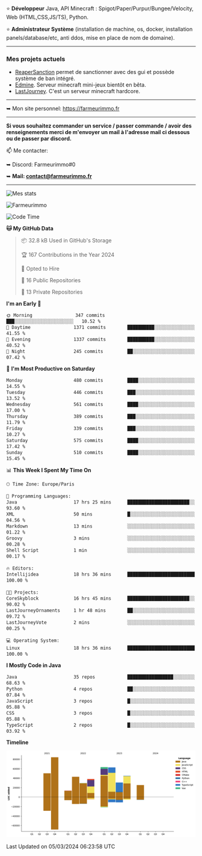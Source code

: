 ⭐ **Développeur** Java, API Minecraft : Spigot/Paper/Purpur/Bungee/Velocity, Web (HTML,CSS,JS/TS), Python.

⭐ **Administrateur Système** (installation de machine, os, docker, installation panels/database/etc, anti ddos, mise en place de nom de domaine).

---

### Mes projets actuels
- [ReaperSanction](https://www.spigotmc.org/resources/reapersanction.89580/) permet de sanctionner avec des gui et possède système de ban intégré.
- [Edmine](https://edmine.net). Serveur minecraft mini-jeux bientôt en bêta.
- [LastJourney](https://lastjourney.fr). C'est un serveur minecraft hardcore.

---

➥ Mon site personnel: https://farmeurimmo.fr

---

**Si vous souhaitez commander un service / passer commande / avoir des renseignements merci de m'envoyer un mail à l'adresse mail ci dessous ou de passer par discord.**

📫 Me contacter:
 
   ➥ Discord: Farmeurimmo#0
   
   ➥ **Mail: contact@farmeurimmo.fr**

---

![Mes stats](https://github-readme-stats.farmeurimmo.fr/api?username=Farmeurimmo&count_private=true&show_icons=true&theme=radical)

<img src="https://komarev.com/ghpvc/?username=Farmeurimmo" alt="Farmeurimmo" />

<!--START_SECTION:waka-->
![Code Time](http://img.shields.io/badge/Code%20Time-1%2C222%20hrs%2042%20mins-blue)

**🐱 My GitHub Data** 

> 📦 32.8 kB Used in GitHub's Storage 
 > 
> 🏆 167 Contributions in the Year 2024
 > 
> 💼 Opted to Hire
 > 
> 📜 16 Public Repositories 
 > 
> 🔑 13 Private Repositories 
 > 
**I'm an Early 🐤** 

```text
🌞 Morning                347 commits         ███░░░░░░░░░░░░░░░░░░░░░░   10.52 % 
🌆 Daytime                1371 commits        ██████████░░░░░░░░░░░░░░░   41.55 % 
🌃 Evening                1337 commits        ██████████░░░░░░░░░░░░░░░   40.52 % 
🌙 Night                  245 commits         ██░░░░░░░░░░░░░░░░░░░░░░░   07.42 % 
```
📅 **I'm Most Productive on Saturday** 

```text
Monday                   480 commits         ████░░░░░░░░░░░░░░░░░░░░░   14.55 % 
Tuesday                  446 commits         ███░░░░░░░░░░░░░░░░░░░░░░   13.52 % 
Wednesday                561 commits         ████░░░░░░░░░░░░░░░░░░░░░   17.00 % 
Thursday                 389 commits         ███░░░░░░░░░░░░░░░░░░░░░░   11.79 % 
Friday                   339 commits         ███░░░░░░░░░░░░░░░░░░░░░░   10.27 % 
Saturday                 575 commits         ████░░░░░░░░░░░░░░░░░░░░░   17.42 % 
Sunday                   510 commits         ████░░░░░░░░░░░░░░░░░░░░░   15.45 % 
```


📊 **This Week I Spent My Time On** 

```text
🕑︎ Time Zone: Europe/Paris

💬 Programming Languages: 
Java                     17 hrs 25 mins      ███████████████████████░░   93.60 % 
XML                      50 mins             █░░░░░░░░░░░░░░░░░░░░░░░░   04.56 % 
Markdown                 13 mins             ░░░░░░░░░░░░░░░░░░░░░░░░░   01.22 % 
Groovy                   3 mins              ░░░░░░░░░░░░░░░░░░░░░░░░░   00.28 % 
Shell Script             1 min               ░░░░░░░░░░░░░░░░░░░░░░░░░   00.17 % 

🔥 Editors: 
Intellijidea             18 hrs 36 mins      █████████████████████████   100.00 % 

🐱‍💻 Projects: 
CoreSkyblock             16 hrs 45 mins      ███████████████████████░░   90.02 % 
LastJourneyOrnaments     1 hr 48 mins        ██░░░░░░░░░░░░░░░░░░░░░░░   09.72 % 
LastJourneyVote          2 mins              ░░░░░░░░░░░░░░░░░░░░░░░░░   00.25 % 

💻 Operating System: 
Linux                    18 hrs 36 mins      █████████████████████████   100.00 % 
```

**I Mostly Code in Java** 

```text
Java                     35 repos            █████████████████░░░░░░░░   68.63 % 
Python                   4 repos             ██░░░░░░░░░░░░░░░░░░░░░░░   07.84 % 
JavaScript               3 repos             █░░░░░░░░░░░░░░░░░░░░░░░░   05.88 % 
CSS                      3 repos             █░░░░░░░░░░░░░░░░░░░░░░░░   05.88 % 
TypeScript               2 repos             █░░░░░░░░░░░░░░░░░░░░░░░░   03.92 % 
```



**Timeline**

![Lines of Code chart](https://raw.githubusercontent.com/Farmeurimmo/Farmeurimmo/main/assets/bar_graph.png)


 Last Updated on 05/03/2024 06:23:58 UTC
<!--END_SECTION:waka-->
